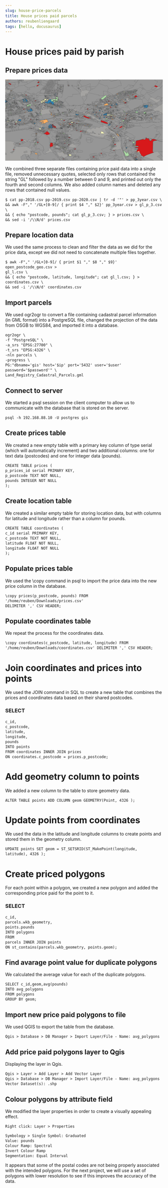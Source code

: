 ```yaml
---
slug: house-price-parcels
title: House prices paid parcels
authors: reubenliengaard
tags: [hello, docusaurus]
---
```


# House prices paid by parish


## Prepare prices data

![Docusaurus Plushie](/img/price-paid-parcel.jpg)


We combined three separate files containing price paid data into a single file, removed unnecessary quotes, selected only rows that contained the string "GL" followed by a number between 0 and 9, and printed out only the fourth and second columns. We also added column names and deleted any rows that contained null values.

```
$ cat pp-2018.csv pp-2019.csv pp-2020.csv | tr -d '"' > pp_3year.csv \
&& awk -F"," '/GL+[0-9]/ { print $4 "," $2}' pp_3year.csv > gl_p_3.csv \
&& { echo "postcode, pounds"; cat gl_p_3.csv; } > prices.csv \
&& sed -i '/\\N/d' prices.csv
```
## Prepare location data

We used the same process to clean and filter the data as we did for the price data, except we did not need to concatenate multiple files together.

```
$ awk -F"," '/GL+[0-9]/ { print $1 "," $8 "," $9}' open_postcode_geo.csv >
gl_l.csv \
&& { echo "postcode, latitude, longitude"; cat gl_l.csv; } >
coordinates.csv \
&& sed -i '/\\N/d' coordinates.csv
```
## Import parcels


We used ogr2ogr to convert a file containing cadastral parcel information (in GML format) into a PostgreSQL file, changed the projection of the data from OSGB to WGS84, and imported it into a database.

```
ogr2ogr \
-f "PostgreSQL" \
-a_srs "EPSG:27700" \
-t_srs "EPSG:4326" \
-nln parcels \
-progress \
PG:"dbname='gis' host='$ip' port='5432' user='$user'
password='$password'" \
Land_Registry_Cadastral_Parcels.gml
```
## Connect to server

We started a psql session on the client computer to allow us to communicate with the database that is stored on the server.

```
psql -h 192.168.88.10 -U postgres gis
```
## Create prices table

We created a new empty table with a primary key column of type serial (which will automatically increment) and two additional columns: one for text data (postcodes) and one for integer data (pounds).

```
CREATE TABLE prices (
p_prices_id serial PRIMARY KEY,
p_postcode TEXT NOT NULL,
pounds INTEGER NOT NULL
);
```
## Create location table

We created a similar empty table for storing location data, but with columns for latitude and longitude rather than a column for pounds.

```
CREATE TABLE coordinates (
c_id serial PRIMARY KEY,
c_postcode TEXT NOT NULL,
latitude FLOAT NOT NULL,
longitude FLOAT NOT NULL
);
```
## Populate prices table


We used the \copy command in psql to import the price data into the new price column in the database.

```
\copy prices(p_postcode, pounds) FROM '/home/reuben/Downloads/prices.csv'
DELIMITER ',' CSV HEADER;
```
## Populate coordinates table

We repeat the process for the coordinates data.

```
\copy coordinates(c_postcode, latitude, longitude) FROM
'/home/reuben/Downloads/coordinates.csv' DELIMITER ',' CSV HEADER;
```
# Join coordinates and prices into points

We used the JOIN command in SQL to create a new table that combines the prices and coordinates data based on their shared postcodes.

### SELECT

```
c_id,
c_postcode,
latitude,
longitude,
pounds
INTO points
FROM coordinates INNER JOIN prices
ON coordinates.c_postcode = prices.p_postcode;
```
# Add geometry column to points

We added a new column to the table to store geometry data.

```
ALTER TABLE points ADD COLUMN geom GEOMETRY(Point, 4326 );
```
# Update points from coordinates

We used the data in the latitude and longitude columns to create points and stored them in the geometry column.


```
UPDATE points SET geom = ST_SETSRID(ST_MakePoint(longitude,
latitude), 4326 );
```
# Create priced polygons

For each point within a polygon, we created a new polygon and added the corresponding price paid for the point to it.
### SELECT

```
c_id,
parcels.wkb_geometry,
points.pounds
INTO polygons
FROM
parcels INNER JOIN points
ON st_contains(parcels.wkb_geometry, points.geom);
```
## Find avarage point value for duplicate polygons

We calculated the average value for each of the duplicate polygons.

```
SELECT c_id,geom,avg(pounds)
INTO avg_polygons
FROM polygons
GROUP BY geom;
```
## Import new price paid polygons to file

We used QGIS to export the table from the database.

```
Qgis > Database > DB Manager > Import Layer/File - Name: avg_polygons
```
## Add price paid polygons layer to Qgis

Displaying the layer in Qgis.

```
Qgis > Layer > Add Layer > Add Vector Layer
Qgis > Database > DB Manager > Import Layer/File - Name: avg_polygons
Vector Dataset(s): .shp
```
## Colour polygons by attribute field

We modified the layer properties in order to create a visually appealing effect.

```
Right click: Layer > Properties
```

```
Symbology > Single Symbol: Graduated
Value: pounds
Colour Ramp: Spectral
Invert Colour Ramp
Segmentation: Equal Interval
```
It appears that some of the postal codes are not being properly associated with the intended polygons. For the next project, we will use a set of polygons with lower resolution to see if this improves the accuracy of the data.